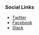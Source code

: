 ### Social Links

* [Twitter](https://twitter.com/owasplatam)
* [Facebook](https://www.facebook.com/owasp.latam)
* [Slack](http://owasp.slack.com/#owasp-latam)
